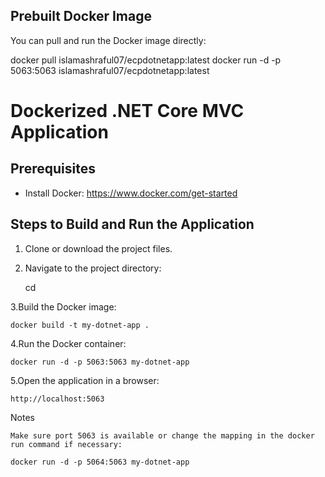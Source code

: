 ## Prebuilt Docker Image
You can pull and run the Docker image directly:

docker pull islamashraful07/ecpdotnetapp:latest
docker run -d -p 5063:5063 islamashraful07/ecpdotnetapp:latest

# Dockerized .NET Core MVC Application

## Prerequisites
- Install Docker: https://www.docker.com/get-started

## Steps to Build and Run the Application

1. Clone or download the project files.
2. Navigate to the project directory:
 
   cd <project-directory>

   
3.Build the Docker image:

	docker build -t my-dotnet-app .

4.Run the Docker container:

	docker run -d -p 5063:5063 my-dotnet-app

5.Open the application in a browser:

	http://localhost:5063
	
	
Notes

    Make sure port 5063 is available or change the mapping in the docker run command if necessary:

	docker run -d -p 5064:5063 my-dotnet-app